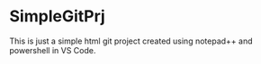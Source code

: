 # SimpleGitPrj
This is just a simple html git project created using notepad++ and powershell 
in VS Code.
